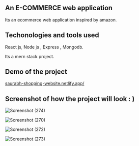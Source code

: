## An E-COMMERCE web application

Its an ecommerce web application inspired by amazon.

## Techonologies and tools used
React js, Node js , Express , Mongodb.

 Its a mern stack project.
 
 
## Demo of the project

[saurabh-shopping-website.netlify.app/](https://saurabh-shopping-website.netlify.app/)


## Screenshot of how the project will look : )



![Screenshot (274)](https://user-images.githubusercontent.com/109866847/230704874-af304a59-18e9-4c13-8888-2a7b5badffa3.png)



![Screenshot (270)](https://user-images.githubusercontent.com/109866847/230704633-b2e848d8-8e9d-4f78-b4cd-979a86062ba5.png)



![Screenshot (272)](https://user-images.githubusercontent.com/109866847/230704637-1d5a9649-5b2e-46d5-87b5-94b2e9cee3b0.png)


![Screenshot (273)](https://user-images.githubusercontent.com/109866847/230704638-269261b8-ae83-459b-b8ea-0ad94da63605.png)
